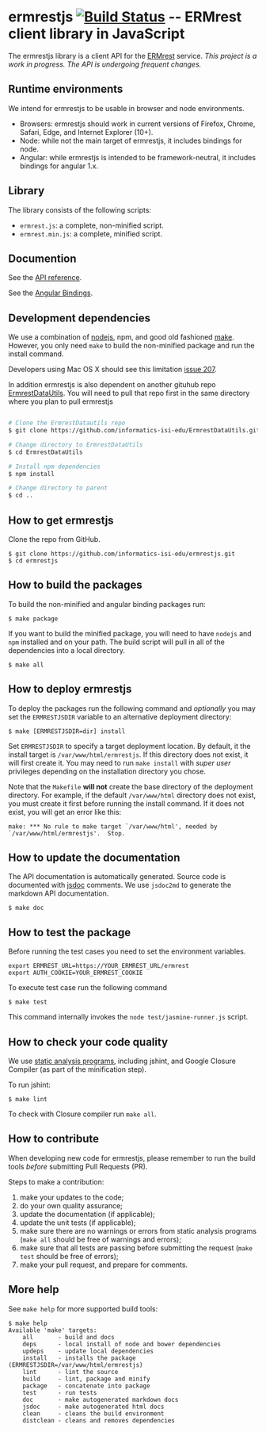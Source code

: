 # ermrestjs [![Build Status](https://travis-ci.org/informatics-isi-edu/ermrestjs.svg?branch=master)](https://travis-ci.org/informatics-isi-edu/ermrestjs) -- ERMrest client library in JavaScript

The ermrestjs library is a client API for the
[ERMrest](http://github.com/informatics-isi-edu/ermrest) service. _This
project is a work in progress. The API is undergoing frequent changes._

## Runtime environments

We intend for ermrestjs to be usable in browser and node environments.
- Browsers: ermrestjs should work in current versions of Firefox, Chrome,
    Safari, Edge, and Internet Explorer (10+).
- Node: while not the main target of ermrestjs, it includes bindings for 
    node.
- Angular: while ermrestjs is intended to be framework-neutral, it includes
    bindings for angular 1.x.

## Library

The library consists of the following scripts:
- `ermrest.js`: a complete, non-minified script.
- `ermrest.min.js`: a complete, minified script.

## Documention

See the [API reference](doc/api.md).

See the [Angular Bindings](doc/angular.md).

## Development dependencies

We use a combination of [nodejs](https://www.nodejs.org), npm, and good old
fashioned [make](https://en.wikipedia.org/wiki/Makefile). However, you only
need `make` to build the non-minified package and run the install command.

Developers using Mac OS X should see this limitation [issue 207](https://github.com/informatics-isi-edu/ermrestjs/issues/207).

In addition ermrestjs is also dependent on another gituhub repo [ErmrestDataUtils](https://github.com/informatics-isi-edu/ErmrestDataUtils). You will need to pull that repo first in the same directory where you plan to pull ermrestjs

```sh

# Clone the ErmrestDatautils repo
$ git clone https://github.com/informatics-isi-edu/ErmrestDataUtils.git

# Change directory to ErmrestDataUtils
$ cd ErmrestDataUtils

# Install npm dependencies
$ npm install

# Change directory to parent
$ cd ..
```

## How to get ermrestjs

Clone the repo from GitHub.
```
$ git clone https://github.com/informatics-isi-edu/ermrestjs.git
$ cd ermrestjs
```

## How to build the packages

To build the non-minified and angular binding packages run:
```
$ make package
```

If you want to build the minified package, you will need to have `nodejs` and
`npm` installed and on your path. The build script will pull in all of the
dependencies into a local directory.

```
$ make all
```

## How to deploy ermrestjs

To deploy the packages run the following command and _optionally_ you may set
the `ERMRESTJSDIR` variable to an alternative deployment directory:

```
$ make [ERMRESTJSDIR=dir] install
```

Set `ERMRESTJSDIR` to specify a target deployment location. By default, it the
install target is `/var/www/html/ermrestjs`. If this directory does not exist,
it will first create it. You may need to run `make install` with _super user_
privileges depending on the installation directory you chose.

Note that the `Makefile` **will not** create the base directory of the
deployment directory. For example, if the default `/var/www/html` directory
does not exist, you must create it first before running the install command. If
it does not exist, you will get an error like this:

```
make: *** No rule to make target `/var/www/html', needed by `/var/www/html/ermrestjs'.  Stop.
```

## How to update the documentation

The API documentation is automatically generated. Source code is documented with
[jsdoc](http://usejsdoc.org/) comments. We use `jsdoc2md` to generate the
markdown API documentation.

```
$ make doc
```

## How to test the package

Before running the test cases you need to set the environment variables.

```
export ERMREST_URL=https://YOUR_ERMREST_URL/ermrest
export AUTH_COOKIE=YOUR_ERMREST_COOKIE
```

To execute test case run the following command

```
$ make test
```

This command internally invokes the `node test/jasmine-runner.js` script.


## How to check your code quality

We use [static analysis programs](https://en.wikipedia.org/wiki/Static_program_analysis),
including jshint, and Google Closure Compiler (as part of the minification
step).

To run jshint:
```
$ make lint
```

To check with Closure compiler run `make all`.

## How to contribute

When developing new code for ermrestjs, please remember to run the build tools
_before_ submitting Pull Requests (PR).

Steps to make a contribution:

1. make your updates to the code;
2. do your own quality assurance;
3. update the documentation (if applicable);
4. update the unit tests (if applicable);
5. make sure there are no warnings or errors from static analysis programs
  (`make all` should be free of warnings and errors);
6. make sure that all tests are passing before submitting the request
  (`make test` should be free of errors);
7. make your pull request, and prepare for comments.

## More help

See `make help` for more supported build tools:
```
$ make help
Available 'make' targets:
    all       - build and docs
    deps      - local install of node and bower dependencies
    updeps    - update local dependencies
    install   - installs the package (ERMRESTJSDIR=/var/www/html/ermrestjs)
    lint      - lint the source
    build     - lint, package and minify
    package   - concatenate into package
    test      - run tests
    doc       - make autogenerated markdown docs
    jsdoc     - make autogenerated html docs
    clean     - cleans the build environment
    distclean - cleans and removes dependencies
```
